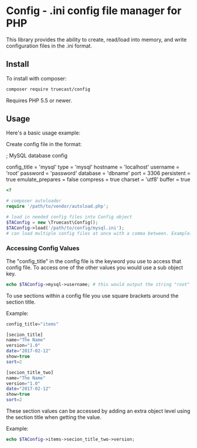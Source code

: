 Config - .ini config file manager for PHP
=======================================

This library provides the ability to create, read/load into memory, and write configuration files in the .ini format.

Install
-------

To install with composer:

```sh
composer require truecast/config
```

Requires PHP 5.5 or newer.

Usage
-----

Here's a basic usage example:

Create config file in the format:

; MySQL database config

config_title = 'mysql'
type = 'mysql'
hostname = 'localhost'
username = 'root'
password  = 'password'
database  = 'dbname'
port = 3306
persistent = true
emulate_prepares = false
compress = true
charset = 'utf8'
buffer = true

```php
<?

# composer autoloader
require '/path/to/vendor/autoload.php';

# load in needed config files into Config object
$TAConfig = new \Truecast\Config();
$TAConfig->load('/path/to/config/mysql.ini'); 
# can load multiple config files at once with a comma between. Example: '/path/to/config/mysql.ini, /path/to/config/site.ini'
```

### Accessing Config Values

The "config_title" in the config file is the keyword you use to access that config file. To access one of the other values you would use a sub object key.

```php
echo $TAConfig->mysql->username; # this would output the string "root" using the above config file.
```

To use sections within a config file you use square brackets around the section title.

Example:

```php
config_title="items"

[secion_title]
name="The Name"
version="1.0"
date="2017-02-12"
show=true
sort=2

[secion_title_two]
name="The Name"
version="1.0"
date="2017-02-12"
show=true
sort=2
```

These section values can be accessed by adding an extra object level using the section title when getting the value.

Example:

```php
echo $TAConfig->items->secion_title_two->version;
```

